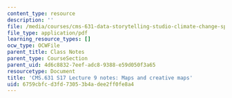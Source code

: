 ```yaml
---
content_type: resource
description: ''
file: /media/courses/cms-631-data-storytelling-studio-climate-change-spring-2017/6759cbfcd3fd73053b4adee2ff0fe8a4_MITCMS_631s17_lec9_maps_nt.pdf
file_type: application/pdf
learning_resource_types: []
ocw_type: OCWFile
parent_title: Class Notes
parent_type: CourseSection
parent_uid: 4d6c8832-7eef-adc8-9388-e59d050f3a65
resourcetype: Document
title: 'CMS.631 S17 Lecture 9 notes: Maps and creative maps'
uid: 6759cbfc-d3fd-7305-3b4a-dee2ff0fe8a4
---
```

